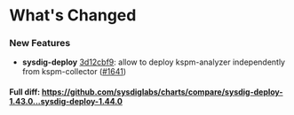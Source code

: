 # What's Changed

### New Features
- **sysdig-deploy** [3d12cbf9](https://github.com/sysdiglabs/charts/commit/3d12cbf95399514704248f1443caf45c03604a31): allow to deploy kspm-analyzer independently from kspm-collector ([#1641](https://github.com/sysdiglabs/charts/issues/1641))
#### Full diff: https://github.com/sysdiglabs/charts/compare/sysdig-deploy-1.43.0...sysdig-deploy-1.44.0
